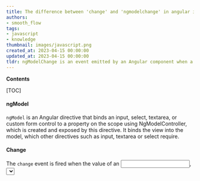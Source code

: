 ```yaml
---
title: The difference between 'change' and 'ngmodelchange' in angular is that 'change' is triggered when a value of an element changes, while 'ngmodelchange' is triggered when the value of a two-way binding changes
authors:
- smooth_flow
tags:
- javascript
- knowledge
thumbnail: images/javascript.png
created_at: 2023-04-15 00:00:00
updated_at: 2023-04-15 00:00:00
tldr: ngModelChange is an event emitted by an Angular component when a data-bound input property changes, while change is a DOM event that is fired when an element`s value changes.
---
```


**Contents**

[TOC]

#### ngModel

`ngModel` is an Angular directive that binds an input, select, textarea, or custom form control to a property on the scope using NgModelController, which is created and exposed by this directive. It binds the view into the model, which other directives such as input, textarea or select require.

#### Change

The `change` event is fired when the value of an <input>, <select>, or <textarea> element has been changed. This event is limited to <input> elements, <textarea> boxes and <select> elements.

#### ngModelChange

The `ngModelChange` event is an Angular event that is emitted when the value of an `ngModel` bound input field changes. This event is triggered when the user changes the value of the input field and then tab out of the field or clicks away from the field.

#### Difference

The main difference between `change` and `ngModelChange` is that the `change` event is triggered when the value of an input field changes, whereas the `ngModelChange` event is triggered when the value of an `ngModel` bound input field changes. The `ngModelChange` event is triggered after the `change` event.
